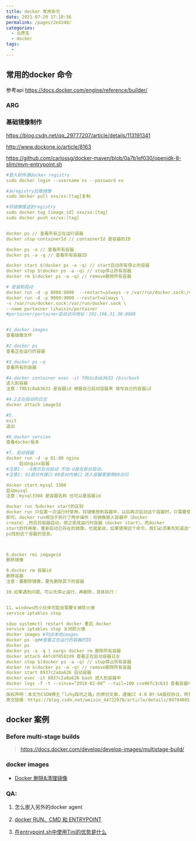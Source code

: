 ```yaml
---
title: docker 常用命令
date: 2021-07-20 17:18:56
permalink: /pages/2e4348/
categories:
  - 云原生
  - docker
tags:
  - 
---
```


## 常用的docker 命令

参考api  https://docs.docker.com/engine/reference/builder/



### ARG

### 基础镜像制作

https://blog.csdn.net/qq_29777207/article/details/113191341

http://www.dockone.io/article/8163

https://github.com/carlossg/docker-maven/blob/0a7b1ef030/openjdk-8-slim/mvn-entrypoint.sh



```yaml
#登入软件源docker registry
sudo docker login --username xx --password xx 

#从registry拉取镜像
sudo docker pull xxx/xx:[tag]复制

#将镜像推送到registry
sudo docker tag [image_id] xxx/xx:[tag]
sudo docker push xx/xx:[tag]


docker ps // 查看所有正在运行容器
docker stop containerId // containerId 是容器的ID

docker ps -a // 查看所有容器
docker ps -a -q // 查看所有容器ID

docker start $(docker ps -a -q) // start启动所有停止的容器
docker stop $(docker ps -a -q) // stop停止所有容器
docker rm $(docker ps -a -q) // remove删除所有容器

# 安装和启动
docker run -d -p 8088:9000  --restart=always -v /var/run/docker.sock:/var/run/docker.sock --privileged=true --name portainer lihaixin/portainer
docker run -d -p 9000:9000 --restart=always \
-v /var/run/docker.sock:/var/run/docker.sock \
--name portainer lihaixin/portainer
#portainer/portainer启动访问地址：192.168.31.30:8088


#1.docker images
查看镜像文件

#2.docker ps
查看正在运行的容器

#3.docker ps –a
查看所有的容器

#4.docker container exec -it f0b1c8ab3633 /bin/bash
进入到容器
注意：f0b1c8ab3633 是容器id 根据自己启动容器来 填写自己的容器id

#4.2正在启动的日志
docker attach imageId

#5.
exit
退出

#6.docker version
查看docker版本

#7. 启动容器
docker run -d -p 81:80 nginx
     启动nginx容器
#注意1： -d表示后台启动 不加-d是在前台启动。
#注意2: 81是对外接口 80是对内接口 进入容器里面用80访问

docker start mysql 3308
启动mysql
注意：mysql3308 是容器名称 也可以是容器id

docker run 与docker start的区别
docker run 只在第一次运行时使用，将镜像放到容器中，以后再次启动这个容器时，只需要使用命令docker start
即可。docker run相当于执行了两步操作：将镜像放入容器中（docker
create）,然后将容器启动，使之变成运行时容器（docker start）。而docker
start的作用是，重新启动已存在的镜像。也就是说，如果使用这个命令，我们必须事先知道这个容器的ID，或者这个容器的名字，我们可以使用docker
ps找到这个容器的信息。



8.docker rmi imgageid
删除镜像

9.docker rm 容器id
删除容器
注意：要删除镜像，要先删除其下的容器

10.如果遇到问题，可以先停止运行，再删除，具体执行：


11、windows的小伙伴可能会需要关掉防火墙
service iptables stop

sduo systemctl restart docker 重启 docker
service iptables stop 关闭防火墙
docker images #列出本地images
docker ps -q##查看正在运行的容器的ID
docker ps
docker ps -a -q | xargs docker rm 删除所有容器
docker attach 44fc0f0582d9 查看正在启动容器日志
docker stop $(docker ps -a -q) // stop停止所有容器
docker rm $(docker ps -a -q) // remove删除所有容器
docker start 8937c2a8a626 启动容器
docker exec -it 8937c2a8a626 bash 进入到容器中
docker logs -f -t --since=“2018-02-08” --tail=100 cce06fc3c633 查看容器中启动的日志
————————————————
版权声明：本文为CSDN博主「lvhy踩坑之路」的原创文章，遵循CC 4.0 BY-SA版权协议，转载请附上原文出处链接及本声明。
原文链接：https://blog.csdn.net/weixin_44722978/article/details/89704085
```







## docker 案例

### Before multi-stage builds

> https://docs.docker.com/develop/develop-images/multistage-build/



### docker images

- [Docker 删除&清理镜像](https://www.cnblogs.com/quanxiaoha/p/10542278.html)

 

### QA:

1. 怎么嵌入另外的docker agent

2. [docker RUN、CMD 和 ENTRYPOINT](https://blog.csdn.net/tianlongtc/article/details/80092041)

3. [在entrypoint.sh中使用Tini的优势是什么](https://zhuanlan.zhihu.com/p/59796137)



